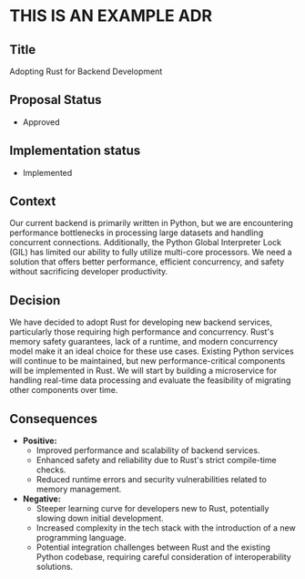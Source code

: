 # THIS IS AN EXAMPLE ADR

## Title

Adopting Rust for Backend Development

## Proposal Status

-   Approved

## Implementation status

-   Implemented

## Context

Our current backend is primarily written in Python, but we are encountering performance bottlenecks in processing large datasets and handling concurrent connections. Additionally, the Python Global Interpreter Lock (GIL) has limited our ability to fully utilize multi-core processors. We need a solution that offers better performance, efficient concurrency, and safety without sacrificing developer productivity.

## Decision

We have decided to adopt Rust for developing new backend services, particularly those requiring high performance and concurrency. Rust's memory safety guarantees, lack of a runtime, and modern concurrency model make it an ideal choice for these use cases. Existing Python services will continue to be maintained, but new performance-critical components will be implemented in Rust. We will start by building a microservice for handling real-time data processing and evaluate the feasibility of migrating other components over time.

## Consequences

-   **Positive:**
    -   Improved performance and scalability of backend services.
    -   Enhanced safety and reliability due to Rust's strict compile-time checks.
    -   Reduced runtime errors and security vulnerabilities related to memory management.
-   **Negative:**
    -   Steeper learning curve for developers new to Rust, potentially slowing down initial development.
    -   Increased complexity in the tech stack with the introduction of a new programming language.
    -   Potential integration challenges between Rust and the existing Python codebase, requiring careful consideration of interoperability solutions.
